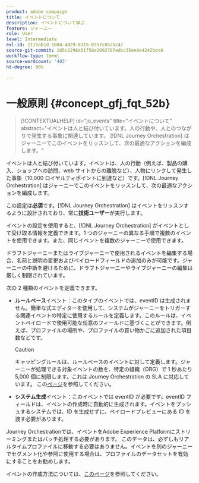 ```yaml
---
product: adobe campaign
title: イベントについて
description: イベントについて学ぶ
feature: ジャーニー
role: User
level: Intermediate
exl-id: 2115ab1d-1084-4429-8315-0357c8525c47
source-git-commit: 185c2296a51f58e2092787edcc35ee9e4242bec8
workflow-type: tm+mt
source-wordcount: '403'
ht-degree: 96%

---
```


# 一般原則 {#concept_gfj_fqt_52b}

>[!CONTEXTUALHELP]
>id="jo_events"
>title="イベントについて"
>abstract="イベントは人と結び付いています。人の行動や、人とのつながりで発生する事象に関連しています。 [!DNL Journey Orchestration] はジャーニーでこのイベントをリッスンして、次の最適なアクションを編成します。"

イベントは人と結び付いています。イベントは、人の行動（例えば、製品の購入、ショップへの訪問、web サイトからの離脱など）、人物にリンクして発生した事象（10,000 ロイヤルティポイントに到達など）です。[!DNL Journey Orchestration] はジャーニーでこのイベントをリッスンして、次の最適なアクションを編成します。

この設定は&#x200B;**必須**&#x200B;です。[!DNL Journey Orchestration] はイベントをリッスンするように設計されており、常に&#x200B;**技術ユーザー**&#x200B;が実行します。

イベントの設定を使用すると、[!DNL Journey Orchestration] がイベントとして受け取る情報を定義できます。1 つのジャーニーの異なる手順で複数のイベントを使用できます。また、同じイベントを複数のジャーニーで使用できます。

ドラフトジャーニーまたはライブジャーニーで使用されるイベントを編集する場合、名前と説明の変更およびペイロードフィールドの追加のみが可能です。ジャーニーの中断を避けるために、ドラフトジャーニーやライブジャーニーの編集は厳しく制限されています。

次の 2 種類のイベントを定義できます。

* **ルールベース**&#x200B;イベント：このタイプのイベントでは、eventID は生成されません。簡単な式エディターを使用して、システムがジャーニーをトリガーする関連イベントの特定に使用するルールを定義します。このルールは、イベントペイロードで使用可能な任意のフィールドに基づくことができます。例えば、プロファイルの場所や、プロファイルの買い物かごに追加された項目数などです。

   >[!CAUTION]
   >
   >キャッピングルールは、ルールベースのイベントに対して定義します。ジャーニーが処理できる対象イベントの数を、特定の組織（ORG）で 1 秒あたり 5,000 個に制限します。これは Journey Orchestration の SLA に対応しています。 この[ページ](https://helpx.adobe.com/jp/legal/product-descriptions/journey-orchestration.html)を参照してください。

* **システム生成**&#x200B;イベント：このイベントでは eventID が必要です。eventID フィールドは、イベントの作成時に自動的に生成されます。イベントをプッシュするシステムでは、ID を生成せずに、ペイロードプレビューにある ID を渡す必要があります。

Journey Orchestrationでは、イベントをAdobe Experience Platformにストリーミングまたはバッチ処理する必要があります。 このデータは、必ずしもリアルタイムプロファイルに移動する必要はありません。イベントを別のジャーニーでセグメント化や参照に使用する場合は、プロファイルのデータセットを有効にすることをお勧めします。

イベントの作成方法については、[このページ](../event/about-creating.md)を参照してください。
